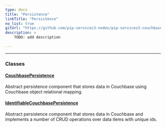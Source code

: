 ```yaml
---
type: docs
title: "Persistence"
linkTitle: "Persistence"
no_list: true
gitUrl: "https://github.com/pip-services3-nodex/pip-services3-couchbase-nodex"
description: >
    TODO: add description
    
---
```

---

<div class="module-body"> 

### Classes

#### [CouchbasePersistence](couchbase_persistence)
Abstract persistence component that stores data in Couchbase using Couchbase object relational mapping.

#### [IdentifiableCouchbasePersistence](identifiable_couchbase_persistence)
Abstract persistence component that stores data in Couchbase and implements a number of CRUD operations over data items with unique ids.

</div>
